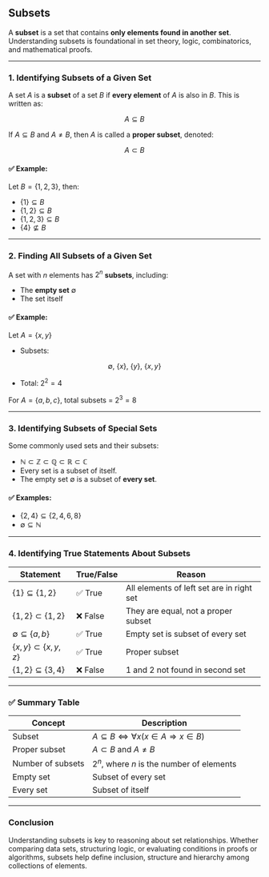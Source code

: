 ## **Subsets**

A **subset** is a set that contains **only elements found in another set**. 
Understanding subsets is foundational in set theory, logic, combinatorics, and mathematical proofs.

---

### **1. Identifying Subsets of a Given Set**

A set $A$ is a **subset** of a set $B$ if **every element** of $A$ is also in $B$.
This is written as:

$$
A \subseteq B
$$

If $`A \subseteq B`$ and $`A \ne B`$, then $A$ is called a **proper subset**, denoted:

$$
A \subset B
$$

#### ✅ Example:

Let $`B = \{1, 2, 3\}`$, then:

* $`\{1\} \subseteq B`$
* $`\{1, 2\} \subseteq B`$
* $`\{1, 2, 3\} \subseteq B`$
* $`\{4\} \not\subseteq B`$

---

### **2. Finding All Subsets of a Given Set**

A set with $n$ elements has $`2^n`$ **subsets**, including:

* The **empty set** $`\emptyset`$
* The set itself

#### ✅ Example:

Let $`A = \{x, y\}`$

* Subsets:

$$
\emptyset,\ \{x\},\ \{y\},\ \{x, y\}
$$

* Total: $`2^2 = 4`$

For $`A = \{a, b, c\}`$, total subsets = $`2^3 = 8`$

---

### **3. Identifying Subsets of Special Sets**

Some commonly used sets and their subsets:

* $`\mathbb{N} \subset \mathbb{Z} \subset \mathbb{Q} \subset \mathbb{R} \subset \mathbb{C}`$
* Every set is a subset of itself.
* The empty set $`\emptyset`$ is a subset of **every set**.

#### ✅ Examples:

* $`\{2, 4\} \subseteq \{2, 4, 6, 8\}`$
* $`\emptyset \subseteq \mathbb{N}`$

---

### **4. Identifying True Statements About Subsets**

| Statement                      | True/False | Reason                                    |
| ------------------------------ | ---------- | ----------------------------------------- |
| $`\{1\} \subseteq \{1, 2\}`$     | ✅ True     | All elements of left set are in right set |
| $`\{1, 2\} \subset \{1, 2\}`$    | ❌ False    | They are equal, not a proper subset       |
| $`\emptyset \subseteq \{a, b\}`$ | ✅ True     | Empty set is subset of every set          |
| $`\{x, y\} \subset \{x, y, z\}`$ | ✅ True     | Proper subset                             |
| $`\{1, 2\} \subseteq \{3, 4\}`$  | ❌ False    | 1 and 2 not found in second set           |

---

### ✅ **Summary Table**

| Concept           | Description                                                  |
| ----------------- | ------------------------------------------------------------ |
| Subset            | $`A \subseteq B \iff \forall x (x \in A \Rightarrow x \in B)`$ |
| Proper subset     | $`A \subset B`$ and $`A \ne B`$                                  |
| Number of subsets | $`2^n`$, where $`n`$ is the number of elements                   |
| Empty set         | Subset of every set                                          |
| Every set         | Subset of itself                                             |

---

### **Conclusion**

Understanding subsets is key to reasoning about set relationships. Whether comparing data sets, 
structuring logic, or evaluating conditions in proofs or algorithms, subsets help define inclusion,
structure and hierarchy among collections of elements.
